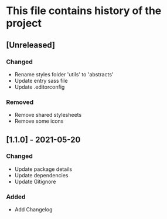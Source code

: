 # This file contains history of the project

## [Unreleased]
### Changed
- Rename styles folder 'utils' to 'abstracts'
- Update entry sass file
- Update .editorconfig

### Removed
- Remove shared stylesheets
- Remove some icons

## [1.1.0] - 2021-05-20
### Changed
- Update package details
- Update dependencies
- Update Gitignore

### Added
- Add Changelog
